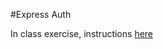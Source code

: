 #Express Auth

In class exercise, instructions [here](https://github.com/sf-wdi-26/modules/tree/master/w08/d01/m4-express-auth)
